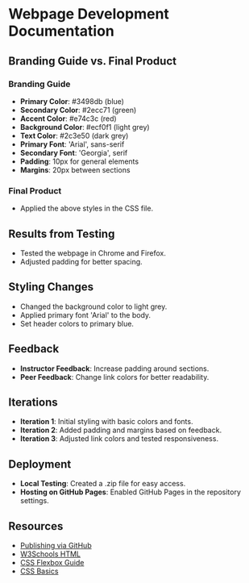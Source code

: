 # Webpage Development Documentation

## Branding Guide vs. Final Product

### Branding Guide
- **Primary Color**: #3498db (blue)
- **Secondary Color**: #2ecc71 (green)
- **Accent Color**: #e74c3c (red)
- **Background Color**: #ecf0f1 (light grey)
- **Text Color**: #2c3e50 (dark grey)
- **Primary Font**: 'Arial', sans-serif
- **Secondary Font**: 'Georgia', serif
- **Padding**: 10px for general elements
- **Margins**: 20px between sections

### Final Product
- Applied the above styles in the CSS file.

## Results from Testing
- Tested the webpage in Chrome and Firefox.
- Adjusted padding for better spacing.

## Styling Changes
- Changed the background color to light grey.
- Applied primary font 'Arial' to the body.
- Set header colors to primary blue.

## Feedback
- **Instructor Feedback**: Increase padding around sections.
- **Peer Feedback**: Change link colors for better readability.

## Iterations
- **Iteration 1**: Initial styling with basic colors and fonts.
- **Iteration 2**: Added padding and margins based on feedback.
- **Iteration 3**: Adjusted link colors and tested responsiveness.

## Deployment
- **Local Testing**: Created a .zip file for easy access.
- **Hosting on GitHub Pages**: Enabled GitHub Pages in the repository settings.

## Resources
- [Publishing via GitHub](https://developer.mozilla.org/en-US/docs/Learn/Getting_started_with_the_web/Publishing_your_website#publishing_via_github)
- [W3Schools HTML](https://www.w3schools.com/html/default.asp)
- [CSS Flexbox Guide](https://css-tricks.com/snippets/css/a-guide-to-flexbox/)
- [CSS Basics](https://developer.mozilla.org/en-US/docs/Learn/Getting_started_with_the_web/CSS_basics)
